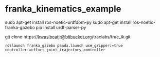 # franka_kinematics_example

sudo apt-get install ros-noetic-urdfdom-py
sudo apt-get install ros-noetic-franka-gazebo
pip install urdf-parser-py

git clone https://kwasiboatjr@bitbucket.org/traclabs/trac_ik.git
```
roslaunch franka_gazebo panda.launch use_gripper:=true controller:=effort_joint_trajectory_controller
```
